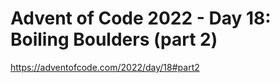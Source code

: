 # Advent of Code 2022 - Day 18: Boiling Boulders (part 2)

<https://adventofcode.com/2022/day/18#part2>
